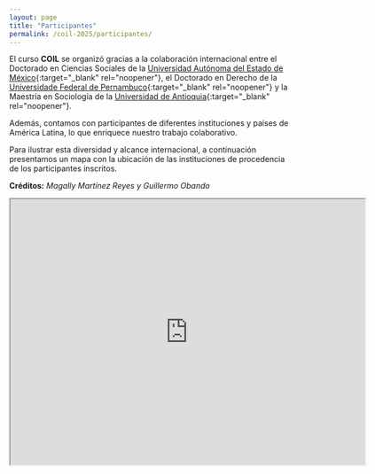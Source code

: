 ```yaml
---
layout: page
title: "Participantes"
permalink: /coil-2025/participantes/
---
```


El curso **COIL** se organizó gracias a la colaboración internacional entre el Doctorado en Ciencias Sociales de la [Universidad Autónoma del Estado de México](https://www.uaemex.mx/){:target="_blank" rel="noopener"}, el Doctorado en Derecho de la [Universidade Federal de Pernambuco](https://www.ufpe.br/){:target="_blank" rel="noopener"} y la Maestría en Sociología de la [Universidad de Antioquia](https://www.udea.edu.co/){:target="_blank" rel="noopener"}.  

Además, contamos con participantes de diferentes instituciones y países de América Latina, lo que enriquece nuestro trabajo colaborativo.  

Para ilustrar esta diversidad y alcance internacional, a continuación presentamos un mapa con la ubicación de las instituciones de procedencia de los participantes inscritos.   

**Créditos:** *Magally Martínez Reyes y Guillermo Obando*

<iframe src="https://www.google.com/maps/d/embed?mid=1hQURmvxtPyHjY5bOY7mUCZmrHysBH_4&hl=es-419&ehbc=2E312F" width="640" height="480"></iframe>  


